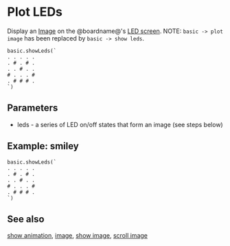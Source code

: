 # Plot LEDs

Display an [Image](/reference/images/image) on the @boardname@'s [LED screen](/device/screen). NOTE: `basic -> plot image` has been replaced by `basic -> show leds`.

```sig
basic.showLeds(`
. . . . .
. # . # .
. . # . .
# . . . #
. # # # .
`)
```

## Parameters

* leds - a series of LED on/off states that form an image (see steps below)

## Example: smiley

```blocks
basic.showLeds(`
. . . . .
. # . # .
. . # . .
# . . . #
. # # # .
`)
```

## See also

[show animation](/reference/basic/show-animation), [image](/reference/images/image), [show image](/reference/images/show-image), [scroll image](/reference/images/scroll-image)